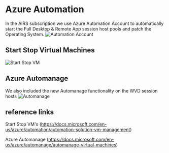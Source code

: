 
# Azure Automation

In the AIRS subscription we use Azure Automation Account to automatically start the Full Desktop & Remote App session host pools and patch the Operating System.
![Automation Account](https://chlams.blob.core.windows.net/public/reddogproductions/pics/automation/automation.png)

## Start Stop Virtual Machines

![Start Stop VM](https://chlams.blob.core.windows.net/public/reddogproductions/pics/automation/startstop.png)

## Azure Automanage

We also included the new Automanage functionality on the WVD session hosts
![Automanage](https://chlams.blob.core.windows.net/public/reddogproductions/pics/automation/automanage.png)

## reference links

Start Stop VM's (<https://docs.microsoft.com/en-us/azure/automation/automation-solution-vm-management>)

Azure Automanage (<https://docs.microsoft.com/en-us/azure/automanage/automanage-virtual-machines>)

